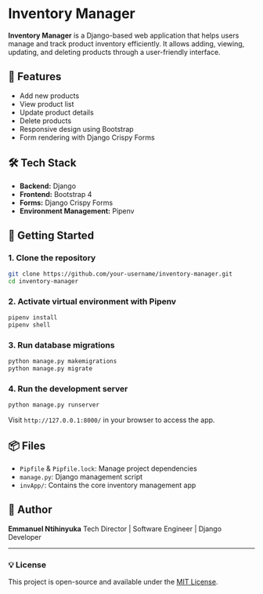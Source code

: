 # Inventory Manager

**Inventory Manager** is a Django-based web application that helps users manage and track product inventory efficiently. It allows adding, viewing, updating, and deleting products through a user-friendly interface.

## 🔑 Features

- Add new products
- View product list
- Update product details
- Delete products
- Responsive design using Bootstrap
- Form rendering with Django Crispy Forms

## 🛠 Tech Stack

- **Backend:** Django
- **Frontend:** Bootstrap 4
- **Forms:** Django Crispy Forms
- **Environment Management:** Pipenv

## 🚀 Getting Started

### 1. Clone the repository

```bash
git clone https://github.com/your-username/inventory-manager.git
cd inventory-manager
```

### 2. Activate virtual environment with Pipenv

```bash
pipenv install
pipenv shell
```

### 3. Run database migrations

```bash
python manage.py makemigrations
python manage.py migrate
```

### 4. Run the development server

```bash
python manage.py runserver
```

Visit `http://127.0.0.1:8000/` in your browser to access the app.

## 📦 Files

- `Pipfile` & `Pipfile.lock`: Manage project dependencies
- `manage.py`: Django management script
- `invApp/`: Contains the core inventory management app

## 👤 Author

**Emmanuel Ntihinyuka**
Tech Director | Software Engineer | Django Developer

---

### 💡 License

This project is open-source and available under the [MIT License](LICENSE).
